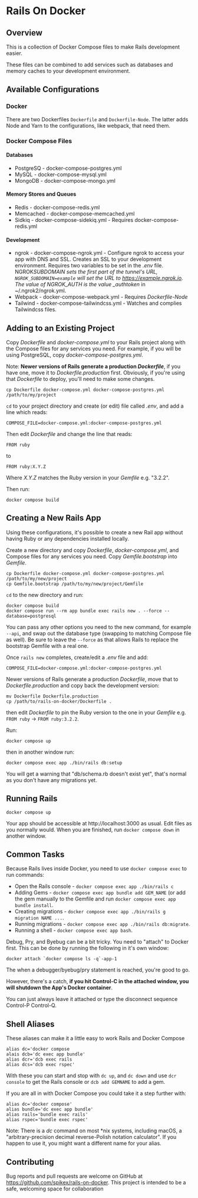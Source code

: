# Rails On Docker

## Overview

This is a collection of Docker Compose files to make Rails development easier.

These files can be combined to add services such as databases
and memory caches to your development environment.

## Available Configurations

### Docker

There are two Dockerfiles `Dockerfile` and `Dockerfile-Node`. The latter adds
Node and Yarn to the configurations, like webpack, that need them.

### Docker Compose Files

#### Databases

- PostgreSQ - docker-compose-postgres.yml
- MySQL - docker-compose-mysql.yml
- MongoDB - docker-compose-mongo.yml

#### Memory Stores and Queues

- Redis - docker-compose-redis.yml
- Memcached - docker-compose-memcached.yml
- Sidkiq - docker-compose-sidekiq.yml - Requires docker-compose-redis.yml

#### Development

- ngrok - docker-compose-ngrok.yml - Configure ngrok to access your app with
  DNS and SSL. Creates an SSL to your development environment. Requires
  two variables to be set in the _.env_ file. NGROK*SUBDOMAIN
  sets the first part of the tunnel's URL, `NGROK_SUBDOMAIN=example` will set
  the URL to https://example.ngrok.io. The value of
  NGROK_AUTH is the value \_authtoken* in ~/.ngrok2/ngrok.yml.
- Webpack - docker-compose-webpack.yml - Requires _Dockerfile-Node_
- Tailwind - docker-compose-tailwindcss.yml - Watches and complies Tailwindcss files.

## Adding to an Existing Project

Copy _Dockerfile_ and _docker-compose.yml_ to your Rails project along with the
Compose files for any services you need. For example, if you will be using
PostgreSQL, copy _docker-compose-postgres.yml_.

Note: **Newer versions of Rails generate a production _Dockerfile_**, if you have
one, move it to _Dockerfile.production_ first. Obviously, if you're using that
_Dockerfile_ to deploy, you'll need to make some changes.

```
cp Dockerfile docker-compose.yml docker-compose-postgres.yml /path/to/my/project
```

`cd` to your project directory and create (or edit) file called _.env_, and add a
line which reads:

```
COMPOSE_FILE=docker-compose.yml:docker-compose-postgres.yml
```

Then edit _Dockerfile_ and change the line that reads:

```
FROM ruby
```

to

```
FROM ruby:X.Y.Z
```

Where _X.Y.Z_ matches the Ruby version in your _Gemfile_ e.g. "3.2.2".

Then run:

```
docker compose build
```

## Creating a New Rails App

Using these configurations, it's possible to create a new Rail app without
having Ruby or any dependencies installed locally.

Create a new directory and copy _Dockerfile_, _docker-compose.yml_, and
Compose files for any services you need. Copy _Gemfile.bootstrap_ into _Gemfile_.

```
cp Dockerfile docker-compose.yml docker-compose-postgres.yml /path/to/my/new/project
cp Gemfile.bootstrap /path/to/my/new/project/Gemfile
```

`cd` to the new directory and run:

```
docker compose build
docker compose run --rm app bundle exec rails new . --force --database=postgresql
```

You can pass any other options you need to the new command, for example `--api`, and swap out the
database type (swapping to matching Compose file as well). Be sure to leave the
`--force` as that allows Rails to replace the bootstrap Gemfile with a real one.

Once `rails new` completes, create/edit a _.env_ file and add:

```
COMPOSE_FILE=docker-compose.yml:docker-compose-postgres.yml
```

Newer versions of Rails generate a production _Dockerfile_, move that to
_Dockerfile.production_ and copy back the development version:

```
mv Dockerfile Dockerfile.production
cp /path/to/rails-on-docker/Dockerfile .
```

then edit _Dockerfile_ to pin the Ruby version to the one in your _Gemfile_
e.g. `FROM ruby` -> `FROM ruby:3.2.2`.

Run:

```
docker compose up
```

then in another window run:

```
docker compose exec app ./bin/rails db:setup
```

You will get a warning that "db/schema.rb doesn't exist yet", that's normal as
you don't have any migrations yet.

## Running Rails

```
docker compose up
```

Your app should be accessible at http://localhost:3000 as usual. Edit files as
you normally would. When you are finished, run `docker compose down` in another
window.

## Common Tasks

Because Rails lives inside Docker, you need to use `docker compose exec` to run
commands:

- Open the Rails console - `docker compose exec app ./bin/rails c`
- Adding Gems - `docker compose exec app bundle add GEM_NAME` (or add the gem manually
  to the Gemfile and run `docker compose exec app bundle install`.
- Creating migrations - `docker compose exec app ./bin/rails g migration NAME ...`.
- Running migrations - `docker compose exec app ./bin/rails db:migrate`.
- Running a shell - `docker compose exec app bash`.

Debug, Pry, and Byebug can be a bit tricky. You need to "attach" to Docker
first. This can be done by running the following in it's own window:

```
docker attach `docker compose ls -q`-app-1
```

The when a debugger/byebug/pry statement is reached, you're good to go.

However, there's a catch, **if you hit Control-C in the attached window, you will shutdown the App's
Docker container**.

You can just always leave it attached or type the disconnect sequence Control-P
Control-Q.

## Shell Aliases

These aliases can make it a little easy to work Rails and Docker Compose

```
alias dc='docker compose
alais dcb='dc exec app bundle'
alias dcr='dcb exec rails
alias dcs='dcb exec rspec'
```

With these you can start and stop with `dc up`, and `dc down` and use `dcr console` to get the Rails console or `dcb add GEMNAME` to add a gem.

If you are all in with Docker Compose you could take it a step further with:

```
alias dc='docker compose'
alias bundle='dc exec app bundle'
alias rails='bundle exec rails'
alias rspec='bundle exec rspec'
```

Note: There is a _dc_ command on most \*nix systems, including macOS, a
"arbitrary-precision decimal reverse-Polish notation calculator". If you happen
to use it, you might want a different name for your alias.

## Contributing

Bug reports and pull requests are welcome on GitHub at https://github.com/spikex/rails-on-docker.
This project is intended to be a safe, welcoming space for collaboration
